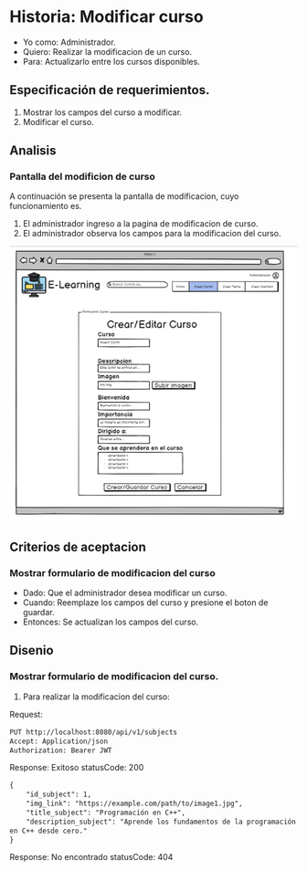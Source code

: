 # Historia: Modificar curso

- Yo como: Administrador.
- Quiero: Realizar la modificacion de un curso.
- Para: Actualizarlo entre los cursos disponibles.

## Especificación de requerimientos.

1. Mostrar los campos del curso a modificar. 
2. Modificar el curso.

## Analisis

### Pantalla del modificion de curso

A continuación se presenta la pantalla de modificacion, cuyo funcionamiento es.

1. El administrador ingreso a la pagina de modificacion de curso.
2. El administrador observa los campos para la modificacion del curso.


![Alt text](image-(4).png)

## Criterios de aceptacion

### Mostrar formulario de modificacion del curso

- Dado: Que el administrador desea modificar un curso.
- Cuando: Reemplaze los campos del curso y presione el boton de guardar.
- Entonces: Se actualizan los campos del curso.

## Disenio

### Mostrar formulario de modificacion del curso.

1. Para realizar la modificacion del curso:

Request:
```
PUT http://localhost:8080/api/v1/subjects
Accept: Application/json
Authorization: Bearer JWT
```

Response: Exitoso statusCode: 200
```
{
    "id_subject": 1,
    "img_link": "https://example.com/path/to/image1.jpg",
    "title_subject": "Programación en C++",
    "description_subject": "Aprende los fundamentos de la programación en C++ desde cero."
}
```

Response: No encontrado statusCode: 404
```

```





